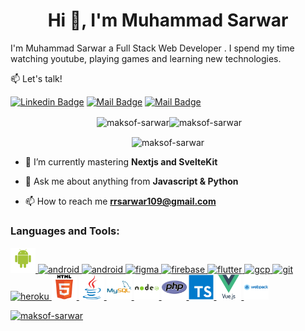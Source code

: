 
<h1  align="center">Hi 👋, I'm Muhammad Sarwar</h1>

I'm Muhammad Sarwar a Full Stack Web Developer . I spend my time watching youtube, playing games and learning new technologies.

:mailbox: Let's talk!


[![Linkedin Badge](https://img.shields.io/badge/-Muhammad%20Sarwar-0e76a8?style=flat&labelColor=0e76a8&logo=linkedin&logoColor=white)](https://www.linkedin.com/in/muhammad-sarwar-649714185/) 
[![Mail Badge](https://img.shields.io/badge/-Muhammad%20Sarwar-4267B2?style=flat&labelColor=4267B2&logo=facebook&logoColor=white)](https://web.facebook.com/muhammadsarwar109/) 
[![Mail Badge](https://img.shields.io/badge/-Muhammad%20Sarwar-c0392b?style=flat&labelColor=c0392b&logo=gmail&logoColor=white)](mailto:rrsarwar109@gmail.com)
  

<p  align="center">&nbsp;<img  align="center"  src="https://github-readme-stats.vercel.app/api?username=maksof-sarwar&show_icons=true&locale=en&theme=aura"  alt="maksof-sarwar"  /><img  align="center"  src="https://github-readme-streak-stats.herokuapp.com/?user=maksof-sarwar&theme=aura&hide_border=true&date_format=M%20j%5B%2C%20Y%5D&currStreakNum=DDDDDD"  alt="maksof-sarwar"  />

</p>

<p  align="center"><img  align="center"  src="https://github-readme-stats.vercel.app/api/top-langs?username=maksof-sarwar&show_icons=true&locale=en&layout=compact&theme=aura"  alt="maksof-sarwar"  /></p>

  



- 🌱 I’m currently mastering **Nextjs and SvelteKit**

  

- 💬 Ask me about anything from **Javascript & Python**

  

- 📫 How to reach me **rrsarwar109@gmail.com**

  

  

<h3  align="left">Languages and Tools:</h3>

<p  align="left">

  

<a  href="https://developer.android.com"  target="_blank"  rel="noreferrer">

<img  src="https://raw.githubusercontent.com/devicons/devicon/master/icons/android/android-original-wordmark.svg"  alt="android"  width="40"  height="40"/>

</a>

<a  href="https://svelte.dev/"  target="_blank"  rel="noreferrer">

<img  src="https://nextjs.org/favicon.ico"  alt="android"    height="30"/>

</a>
  
<a  href="https://nextjs.org/"  target="_blank"  rel="noreferrer">


<img  src="https://svelte.dev/_app/immutable/assets/svelte-logo.5c5d7d20.svg"  alt="android"  width="50"  height="50"/>
</a>

  

<a  href="https://www.figma.com/"  target="_blank"  rel="noreferrer">

<img  src="https://www.vectorlogo.zone/logos/figma/figma-icon.svg"  alt="figma"  width="40"  height="40"/>

</a>

  

<a  href="https://firebase.google.com/"  target="_blank"  rel="noreferrer">

<img  src="https://www.vectorlogo.zone/logos/firebase/firebase-icon.svg"  alt="firebase"  width="40"  height="40"/>

</a>

  

<a  href="https://flutter.dev"  target="_blank"  rel="noreferrer">

<img  src="https://www.vectorlogo.zone/logos/flutterio/flutterio-icon.svg"  alt="flutter"  width="40"  height="40"/>

</a>

  

<a  href="https://cloud.google.com"  target="_blank"  rel="noreferrer">

<img  src="https://www.vectorlogo.zone/logos/google_cloud/google_cloud-icon.svg"  alt="gcp"  width="40"  height="40"/>

</a>

  

<a  href="https://git-scm.com/"  target="_blank"  rel="noreferrer">

<img  src="https://www.vectorlogo.zone/logos/git-scm/git-scm-icon.svg"  alt="git"  width="40"  height="40"/>

</a>

  

<a  href="https://heroku.com"  target="_blank"  rel="noreferrer">

<img  src="https://www.vectorlogo.zone/logos/heroku/heroku-icon.svg"  alt="heroku"  width="40"  height="40"/>

</a>

  

<a  href="https://www.w3.org/html/"  target="_blank"  rel="noreferrer">

<img  src="https://raw.githubusercontent.com/devicons/devicon/master/icons/html5/html5-original-wordmark.svg"  alt="html5"  width="40"  height="40"/>

</a>

  

<a  href="https://www.java.com"  target="_blank"  rel="noreferrer">

<img  src="https://raw.githubusercontent.com/devicons/devicon/master/icons/java/java-original.svg"  alt="java"  width="40"  height="40"/>

</a>

  
<a  href="https://www.mysql.com/"  target="_blank"  rel="noreferrer">

<img  src="https://raw.githubusercontent.com/devicons/devicon/master/icons/mysql/mysql-original-wordmark.svg"  alt="mysql"  width="40"  height="40"/>

</a>

  

<a  href="https://nodejs.org"  target="_blank"  rel="noreferrer">

<img  src="https://raw.githubusercontent.com/devicons/devicon/master/icons/nodejs/nodejs-original-wordmark.svg"  alt="nodejs"  width="40"  height="40"/>

</a>

  

  

<a  href="https://www.php.net"  target="_blank"  rel="noreferrer">

<img  src="https://raw.githubusercontent.com/devicons/devicon/master/icons/php/php-original.svg"  alt="php"  width="40"  height="40"/>

</a>




  

<a  href="https://www.typescriptlang.org/"  target="_blank"  rel="noreferrer">

<img  src="https://raw.githubusercontent.com/devicons/devicon/master/icons/typescript/typescript-original.svg"  alt="typescript"  width="40"  height="40"/>

</a>

  


<a  href="https://vuejs.org/"  target="_blank"  rel="noreferrer">

<img  src="https://raw.githubusercontent.com/devicons/devicon/master/icons/vuejs/vuejs-original-wordmark.svg"  alt="vuejs"  width="40"  height="40"/>

</a>

  

<a  href="https://webpack.js.org"  target="_blank"  rel="noreferrer">

<img  src="https://raw.githubusercontent.com/devicons/devicon/d00d0969292a6569d45b06d3f350f463a0107b0d/icons/webpack/webpack-original-wordmark.svg"  alt="webpack"  width="40"  height="40"/>

</a>

</p>

  

<p  align="cente">  <a  href="https://github.com/ryo-ma/github-profile-trophy"><img  src="https://github-profile-trophy.vercel.app/?username=maksof-sarwar&theme=aura"  alt="maksof-sarwar"  /></a>  </p>
